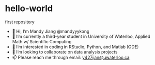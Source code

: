 # hello-world
first repository
- 👋 Hi, I’m Mandy Jiang @mandyyykong
- 🌱 I’m currently a third-year student in University of Waterloo, Applied Math w/ Scientific Computing
- 👀 I’m interested in coding in RStudio, Python, and Matlab (ODE)
- 💞️ I’m looking to collaborate on data analysis projects
- 📫 Please reach me through email: y427jian@uwaterloo.ca

